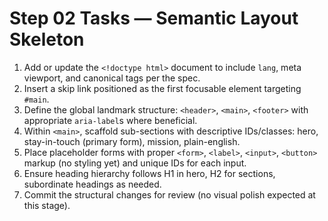 # Step 02 Tasks — Semantic Layout Skeleton

1. Add or update the `<!doctype html>` document to include `lang`, meta viewport, and canonical tags per the spec.
2. Insert a skip link positioned as the first focusable element targeting `#main`.
3. Define the global landmark structure: `<header>`, `<main>`, `<footer>` with appropriate `aria-label`s where beneficial.
4. Within `<main>`, scaffold sub-sections with descriptive IDs/classes: hero, stay-in-touch (primary form), mission, plain-english.
5. Place placeholder forms with proper `<form>`, `<label>`, `<input>`, `<button>` markup (no styling yet) and unique IDs for each input.
6. Ensure heading hierarchy follows H1 in hero, H2 for sections, subordinate headings as needed.
7. Commit the structural changes for review (no visual polish expected at this stage).
